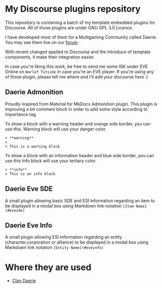 # My Discourse plugins repository
This repository is containing a batch of my template embedded plugins for Discourse.
All of those plugins are under GNU GPL 3.0 Licence.

I have developed most of them for a Multigaming Community called Daerie.
You may see them live on our [forum](https://forums.clandaerie.com).

With recent changed applied to Discourse and the introduce of template components,
it make their integration easier.

In case you're liking this work, be free to send me some ISK under EVE Online on `Warlof Tutsimo` in case you're an EVE player.
If you're using any of those plugin, please tell me where and I'll add your discourse here :)

## Daerie Admonition
Proudly inspired from Material for MkDocs Admonition plugin.
This plugin is improving a bit comment block in order to add some style according to importance tag.

To show a block with a warning header and orange side border, you can use this.
Warning block will use your danger color.
```
> **warning**
>
> This is a warning block
```

To show a block with an information header and blue side border, you can use this
Info block will use your tertiary color.
```
> **info**
> This is an info block
```

## Daerie Eve SDE
A small plugin allowing basic SDE and ESI information regarding an item to be displayed in a modal box using Markdown link notation `[Item Name](#evesde)`

## Daerie Eve Info
A small plugin allowing ESI information regarding an entity (character,corporation or alliance) to be displayed in a modal box using Markdown link notation `[Entity Name](#eveinfo)`

# Where they are used
 - [Clan Daerie](https://forums.clandaerie.com)
